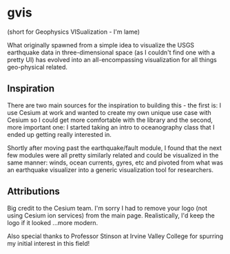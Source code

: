 # gvis

(short for Geophysics VISualization - I'm lame)

What originally spawned from a simple idea to visualize the USGS earthquake data in three-dimensional space (as I couldn't find one with a pretty UI) has evolved into an all-encompassing visualization for all things geo-physical related.

## Inspiration

There are two main sources for the inspiration to building this - the first is: I use Cesium at work and wanted to create my own unique use case with Cesium so I could get more comfortable with the library and the second, more important one: I started taking an intro to oceanography class that I ended up getting really interested in.

Shortly after moving past the earthquake/fault module, I found that the next few modules were all pretty similarly related and could be visualized in the same manner: winds, ocean currents, gyres, etc and pivoted from what was an earthquake visualizer into a generic visualization tool for researchers.

## Attributions

Big credit to the Cesium team. I'm sorry I had to remove your logo (not using Cesium ion services) from the main page. Realistically, I'd keep the logo if it looked ...more modern.

Also special thanks to Professor Stinson at Irvine Valley College for spurring my initial interest in this field!
